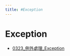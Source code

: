 ```yaml
---
title: #Exception
---
```


# Exception

- [0323_例外處理_Exception](/pages/reports/2025/0323_Joy_例外處理_Exception.md)
